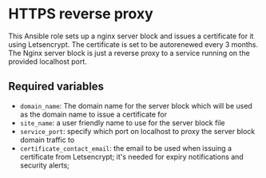 # HTTPS reverse proxy

This Ansible role sets up a nginx server block and issues a certificate
for it using Letsencrypt. The certificate is set to be autorenewed every 3 months. The Nginx server block is just a reverse proxy to a service running on the provided localhost port.

## Required variables

- `domain_name`: The domain name for the server block which will be used as the domain name to issue a certificate for
- `site_name`: a user friendly name to use for the server block file
- `service_port`: specify which port on localhost to proxy the server block domain traffic to
- `certificate_contact_email`: the email to be used when issuing a certificate from Letsencrypt; it's needed for expiry notifications and security alerts;